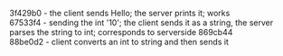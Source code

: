 3f429b0 - the client sends Hello; the server prints it; works  
67533f4 - sending the int '10'; the client sends it as a string, the server parses the string to int; corresponds to serverside 869cb44  
88be0d2 - client converts an int to string and then sends it  
